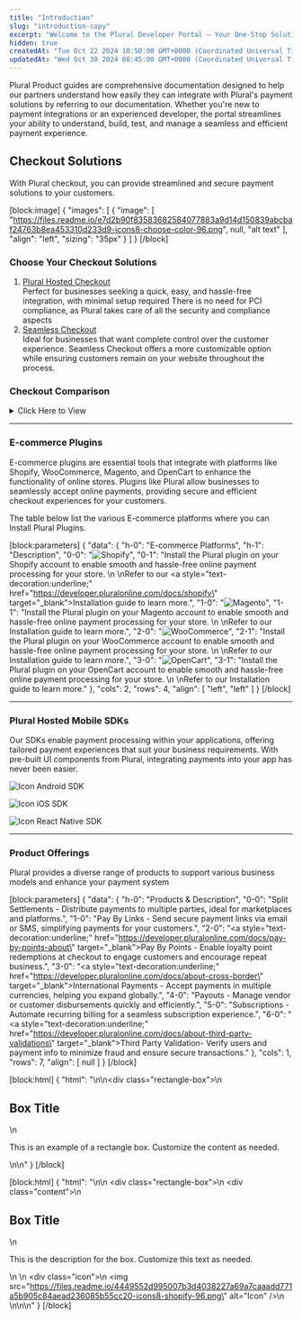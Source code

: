 ```yaml
---
title: "Introduction"
slug: "introduction-copy"
excerpt: "Welcome to the Plural Developer Portal – Your One-Stop Solution for Seamless Payment Integration"
hidden: true
createdAt: "Tue Oct 22 2024 10:50:00 GMT+0000 (Coordinated Universal Time)"
updatedAt: "Wed Oct 30 2024 08:45:00 GMT+0000 (Coordinated Universal Time)"
---
```

Plural Product guides are comprehensive documentation designed to help our partners understand how easily they can integrate with Plural's payment solutions by referring to our documentation. Whether you're new to payment integrations or an experienced developer, the portal streamlines your ability to understand, build, test, and manage a seamless and efficient payment experience.

## Checkout Solutions

With Plural checkout, you can provide streamlined and secure payment solutions to your customers.

[block:image]
{
  "images": [
    {
      "image": [
        "https://files.readme.io/e7d2b90f83583682584077883a9d14d150839abcbaf24763b8ea453310d233d9-icons8-choose-color-96.png",
        null,
        "alt text"
      ],
      "align": "left",
      "sizing": "35px"
    }
  ]
}
[/block]


### Choose Your Checkout Solutions

1. <a style="text-decoration:underline;" href="https://developer.pluralonline.com/docs/plural-hosted-checkout" target="_blank">Plural Hosted Checkout</a>  
   Perfect for businesses seeking a quick, easy, and hassle-free integration, with minimal setup required There is no need for PCI compliance, as Plural takes care of all the security and compliance aspects
2. <a style="text-decoration:underline;" href="https://developer.pluralonline.com/docs/seamless-checkout" target="_blank">Seamless Checkout</a>  
   Ideal for businesses that want complete control over the customer experience. Seamless Checkout offers a more customizable option while ensuring customers remain on your website throughout the process.

### Checkout Comparison

<details>

<summary>Click Here to View</summary>

<br />

The table below helps you to compare the features of Plural Hosted and Seamless Checkout Solutions.

| Feature                 | Plural Hosted Checkout                                                       | Seamless Checkout                                                                      |
| ----------------------- | ---------------------------------------------------------------------------- | -------------------------------------------------------------------------------------- |
| **Payment Flow**        | Customers are redirected to Plural’s secure hosted payment page.             | Customers stay on your website for the entire payment process.                         |
| **Customization**       | Plural handles the UI and security. options to customize the logo and theme. | Full control over the checkout UI and experience.                                      |
| **PCI Compliance**      | Handled by Plural. You don’t need to have a PCI compliance certificate.      | You must obtain PCI compliance certification to process card payments.                 |
| **Ease of Integration** | Quick and easy to integrate with minimal technical effort.                   | Flexibility to build your own checkout and integrate seamlessly with our payment APIs. |
| **Payment Methods**     | All supported methods by Plural are available on the hosted page.            | You select which payment methods to offer and integrate them.                          |
| **User Experience**     | Plural manages the entire checkout experience.                               | You have complete control and customization options over the checkout experience.      |

</details>

***

### E-commerce Plugins

E-commerce plugins are essential tools that integrate with platforms like Shopify, WooCommerce, Magento, and OpenCart to enhance the functionality of online stores. Plugins like Plural allow businesses to seamlessly accept online payments, providing secure and efficient checkout experiences for your customers.

The table below list the various E-commerce platforms where you can Install Plural Plugins.

[block:parameters]
{
  "data": {
    "h-0": "E-commerce Platforms",
    "h-1": "Description",
    "0-0": "![Shopify](https://files.readme.io/4449552d995007b3d4038227a69a7caaadd771a5b905c84aead236085b55cc20-icons8-shopify-96.png)",
    "0-1": "Install the Plural plugin on your Shopify account to enable smooth and hassle-free online payment processing for your store.  \n  \nRefer to our <a style=\"text-decoration:underline;\" href=\"https://developer.pluralonline.com/docs/shopify\" target=\"_blank\">Installation</a> guide to learn more.",
    "1-0": "![Magento](https://files.readme.io/9cf2f48359a088e5ef96f89009b7ba39577ae52ed23e7669f5a421315e6b558f-icons8-magento-96.png)",
    "1-1": "Install the Plural plugin on your Magento account to enable smooth and hassle-free online payment processing for your store.  \n  \nRefer to our Installation guide to learn more.",
    "2-0": "![WooCommerce](https://files.readme.io/60dd005598c4c7015aae2ab38c1bf54adc4331c257891528fa73294881586b1f-icons8-woocommerce-96.png)",
    "2-1": "Install the Plural plugin on your WooCommerce account to enable smooth and hassle-free online payment processing for your store.  \n  \nRefer to our Installation guide to learn more.",
    "3-0": "![OpenCart](https://files.readme.io/fddac0dee770892f5d87cc00bbb25efa14fc5f3b5ad9d539910928ca9a842d51-62bc6c91071dec17849af30e.png)",
    "3-1": "Install the Plural plugin on your OpenCart account to enable smooth and hassle-free online payment processing for your store.  \n  \nRefer to our Installation guide to learn more."
  },
  "cols": 2,
  "rows": 4,
  "align": [
    "left",
    "left"
  ]
}
[/block]


***

### Plural Hosted Mobile SDKs

Our SDKs enable payment processing within your applications, offering tailored payment experiences that suit your business requirements. With pre-built UI components from Plural, integrating payments into your app has never been easier.

![Icon](https://files.readme.io/713c891b4df6800e01869d33ac6a2f6ec401552b580ff0e356c74c4fedbd0308-icons8-android-os-32.png) Android SDK

![Icon](https://files.readme.io/c2ce3607a83b3fc1bc3ef55ed551072044979493c549c5cfac163b7f2d5f65c0-icons8-ios-32_1.png) iOS SDK

![Icon](https://files.readme.io/562555390794f0b2db16eb7d263fd813007b056e1207a027dd70c472a48469cd-icons8-react-native-32_1.png) React Native SDK

***

### Product Offerings

Plural provides a diverse range of products to support various business models and enhance your payment system

[block:parameters]
{
  "data": {
    "h-0": "Products & Description",
    "0-0": "Split Settlements - Distribute payments to multiple parties, ideal for marketplaces and platforms.",
    "1-0": "Pay By Links - Send secure payment links via email or SMS, simplifying payments for your customers.",
    "2-0": "<a style=\"text-decoration:underline;\" href=\"https://developer.pluralonline.com/docs/pay-by-points-about\" target=\"_blank\">Pay By Points</a> - Enable loyalty point redemptions at checkout to engage customers and encourage repeat business.",
    "3-0": "<a style=\"text-decoration:underline;\" href=\"https://developer.pluralonline.com/docs/about-cross-border\" target=\"_blank\">International Payments</a> - Accept payments in multiple currencies, helping you expand globally.",
    "4-0": "Payouts - Manage vendor or customer disbursements quickly and efficiently.",
    "5-0": "Subscriptions - Automate recurring billing for a seamless subscription experience.",
    "6-0": "<a style=\"text-decoration:underline;\" href=\"https://developer.pluralonline.com/docs/about-third-party-validations\" target=\"_blank\">Third Party Validation</a>- Verify users and payment info to minimize fraud and ensure secure transactions."
  },
  "cols": 1,
  "rows": 7,
  "align": [
    null
  ]
}
[/block]


[block:html]
{
  "html": "<style>\n  .rectangle-box {\n  border: 1px solid #ccc; /* Light gray border */\n  border-radius: 8px; /* Rounded corners */\n  padding: 20px; /* Space inside the box */\n  background-color: rgba(252, 250, 253, 1); /* Light background color */\n  box-shadow: 0 4px 8px rgba(0, 0, 0, 0.1); /* Subtle shadow for depth */\n  max-width: 600px; /* Adjust width as needed */\n  margin: 20px auto; /* Center alignment */\n}\n\n.rectangle-box h2 {\n  margin-top: 0; /* Remove extra space */\n  font-size: 1.5em; /* Title font size */\n  color: #333; /* Darker text color */\n}\n\n.rectangle-box p {\n  font-size: 1em; /* Paragraph font size */\n  color: #666; /* Lighter text color */\n}\n\n</style>\n<body>\n<div class=\"rectangle-box\">\n  <h2>Box Title</h2>\n  <p>This is an example of a rectangle box. Customize the content as needed.</p>\n</div>\n<body>"
}
[/block]


[block:html]
{
  "html": "<style>\n  .rectangle-box {\n  display: flex; /* Arrange content horizontally */\n  align-items: center; /* Center vertically */\n  justify-content: space-between; /* Space between title/description and icon */\n  border: 1px solid #ccc;\n  border-radius: 8px;\n  padding: 20px;\n  background-color: rgba(252, 250, 253, 1);\n  box-shadow: 0 4px 8px rgba(0, 0, 0, 0.1);\n  max-width: 600px;\n  margin: 20px auto;\n}\n\n.content {\n  max-width: 80%; /* Adjust to control the text width */\n}\n\n.content h2 {\n  margin: 0;\n  font-size: 1.5em;\n  color: #333;\n}\n\n.content p {\n  font-size: 1em;\n  color: #666;\n}\n\n.icon img {\n  width: 50px; /* Set icon/image size */\n  height: 50px;\n}\n\n</style>\n<body>\n  <div class=\"rectangle-box\">\n  <div class=\"content\">\n    <h2>Box Title</h2>\n    <p>This is the description for the box. Customize this text as needed.</p>\n  </div>\n  <div class=\"icon\">\n    <img src=\"https://files.readme.io/4449552d995007b3d4038227a69a7caaadd771a5b905c84aead236085b55cc20-icons8-shopify-96.png\" alt=\"Icon\" />\n  </div>\n</div>\n\n</body>"
}
[/block]
